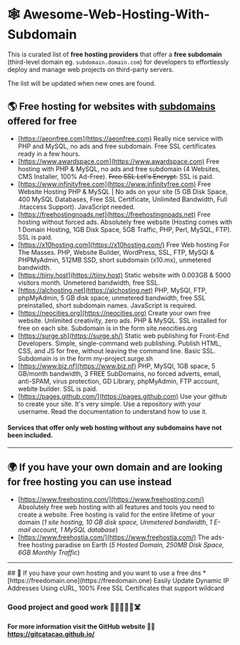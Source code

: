 # 🕸️ Awesome-Web-Hosting-With-Subdomain
This is curated list of **free hosting providers** that offer a **free subdomain** (third-level domain eg. `subdomain.domain.com`) for developers to effortlessly deploy and manage web projects on third-party servers.

The list will be updated when new ones are found.

## 🌎 Free hosting for websites with <ins>subdomains</ins> offered for free

* [https://aeonfree.com](https://aeonfree.com) Really nice service with PHP and MySQL, no ads and free subdomain. Free SSL certificates ready in a few hours.
* [https://www.awardspace.com](https://www.awardspace.com) Free hosting with PHP & MySQL, no ads and free subdomain (4 Websites, CMS Installer, 100% Ad-Free). ~~Free SSL Let's Encrypt.~~ SSL is paid.
* [https://www.infinityfree.com](https://www.infinityfree.com) Free Website Hosting PHP & MySQL | No ads on your site (5 GB Disk Space, 400 MySQL Databases, Free SSL Certificate, Unlimited Bandwidth, Full .htaccess Support). JavaScript needed.
* [https://freehostingnoads.net](https://freehostingnoads.net) Free hosting without forced ads. Absolutely free website (Hosting comes with 1 Domain Hosting, 1GB Disk Space, 5GB Traffic, PHP, Perl, MySQL, FTP). SSL is paid.
* [https://x10hosting.com](https://x10hosting.com/) Free Web hosting For The Masses. PHP, Website Builder, WordPress, SSL, FTP, MySQl & PHPMyAdmin, 512MB SSD, short subdomain (x10.mx), unmetered bandwidth.
* [https://tiiny.host](https://tiiny.host) Static website with 0.003GB & 5000 visitors month. Unmetered bandwidth, free SSL.
* [https://alchosting.net](https://alchosting.net) PHP, MySQl, FTP, phpMyAdmin, 5 GB disk space, unmetered bandwidth, free SSL preinstalled, short subdomain names. JavaScript is required.
* [https://neocities.org](https://neocities.org) Create your own free website. Unlimited creativity, zero ads. PHP & MySQL. SSL installed for free on each site. Subdomain is in the form site.neocities.org
* [https://surge.sh](https://surge.sh/) Static web publishing for Front-End Developers. Simple, single-command web publishing. Publish HTML, CSS, and JS for free, without leaving the command line. Basic SSL. Subdomain is in the form my-project.surge.sh
* [https://www.biz.nf](https://www.biz.nf) PHP, MySQl, 1GB space, 5 GB/month bandwidth, 3 FREE SubDomains, no forced adverts, email, anti-SPAM, virus protection, GD Library, phpMyAdmin, FTP account, webite builder. SSL is paid.
* [https://pages.github.com/](https://pages.github.com) Use your github to create your site. It's very simple. Use a repository with your username. Read the documentation to understand how to use it.

#### Services that offer only web hosting without any subdomains have not been included.




<hr>





## 🌍 If you have your own domain and are looking for free hosting you can use instead
* [https://www.freehosting.com/](https://www.freehosting.com/) Absolutely free web hosting with all features and tools you need to create a website. Free hosting is valid for the entire lifetime of your domain (*1 site hosting, 10 GB disk space, Unmetered bandwidth, 1 E-mail account, 1 MySQL database*)
* [https://www.freehostia.com/](https://www.freehostia.com/) The ads-free hosting paradise on Earth (*5 Hosted Domain, 250MB Disk Space, 6GB Monthly Traffic*)




<hr>
## 🍌 If you have your own hosting and you want to use a free dns
* [https://freedomain.one](https://freedomain.one) Easily Update Dynamic IP Addresses Using cURL, 100% Free SSL Certificates that support wildcard






### Good project and good work 👻🫡👋🧟‍♂️☠️
#### For more information visit the GitHub website 👨‍💻 https://gitcatacao.github.io/
